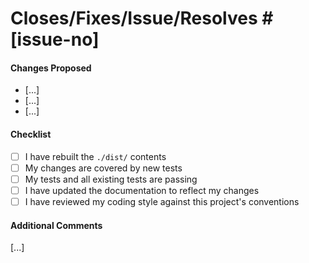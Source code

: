 # Closes/Fixes/Issue/Resolves #[issue-no]

#### Changes Proposed

* [...]
* [...]
* [...]

#### Checklist

* [ ] I have rebuilt the ``./dist/`` contents
* [ ] My changes are covered by new tests
* [ ] My tests and all existing tests are passing
* [ ] I have updated the documentation to reflect my changes
* [ ] I have reviewed my coding style against this project's conventions

#### Additional Comments

[...]
